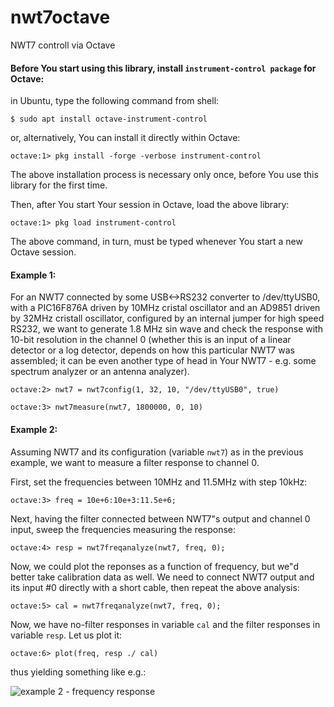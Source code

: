 # nwt7octave
NWT7 controll via Octave


#### Before You start using this library, install ```instrument-control package``` for Octave:
in Ubuntu, type the following command from shell:

```$ sudo apt install octave-instrument-control```

or, alternatively, You can install it directly within Octave:

```octave:1> pkg install -forge -verbose instrument-control```

The above installation process is necessary only once, before You use this library for the first time.

Then, after You start Your session in Octave, load the above library:

```octave:1> pkg load instrument-control```

The above command, in turn, must be typed whenever You start a new Octave session.

#### Example 1:
For an NWT7 connected by some USB<->RS232 converter to /dev/ttyUSB0, with a PIC16F876A driven by 10MHz cristal oscillator and an AD9851 driven by 32MHz cristall oscillator, configured by an internal jumper for high speed RS232, we want to generate 1.8 MHz sin wave and check the response with 10-bit resolution in the channel 0 (whether this is an input of a linear detector or a log detector, depends on how this particular NWT7 was assembled; it can be even another type of head in Your NWT7 - e.g. some spectrum analyzer or an antenna analyzer).

```octave:2> nwt7 = nwt7config(1, 32, 10, "/dev/ttyUSB0", true)```

```octave:3> nwt7measure(nwt7, 1800000, 0, 10)```

#### Example 2:
Assuming NWT7 and its configuration (variable ```nwt7```) as in the previous example, we want to measure a filter response to channel 0.

First, set the frequencies between 10MHz and 11.5MHz with step 10kHz:

```octave:3> freq = 10e+6:10e+3:11.5e+6;```

Next, having the filter connected between NWT7"s output and channel 0 input, sweep the frequencies measuring the response:

```octave:4> resp = nwt7freqanalyze(nwt7, freq, 0);```

Now, we could plot the reponses as a function of frequency, but we"d better take calibration data as well. We need to connect NWT7 output and its input #0 directly with a short cable, then repeat the above analysis:

```octave:5> cal = nwt7freqanalyze(nwt7, freq, 0);```

Now, we have no-filter responses in variable ```cal``` and the filter responses in variable ```resp```. Let us plot it:

```octave:6> plot(freq, resp ./ cal)```

thus yielding something like e.g.:


![example 2 - frequency response](respchart1.png)

